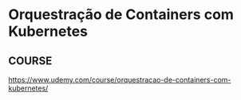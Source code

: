 # Orquestração de Containers com Kubernetes
## COURSE

https://www.udemy.com/course/orquestracao-de-containers-com-kubernetes/

